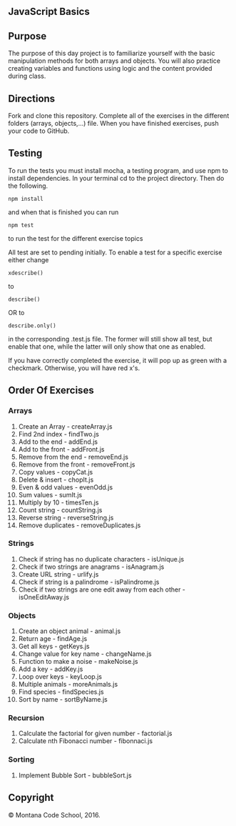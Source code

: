 ## JavaScript Basics

## Purpose
The purpose of this day project is to familiarize yourself with the basic manipulation methods for both arrays and objects. You will also practice creating variables and functions using logic and the content provided during class.

## Directions
Fork and clone this repository. Complete all of the exercises in the different folders (arrays, objects,...) file. When you have finished exercises, push your code to GitHub.

## Testing

To run the tests you must install mocha, a testing program, and use npm to install dependencies. In your terminal cd to the project directory. Then do the following.

```
npm install
```
and when that is finished you can run
```
npm test
```

to run the test for the different exercise topics

All test are set to pending initially. To enable a test for a specific exercise either change

~~~
xdescribe()
~~~
to
~~~
describe()
~~~
OR to
~~~
describe.only()
~~~
in the corresponding .test.js file. The former will still show all test, but enable that one, while the latter will only show that one as enabled.



If you have correctly completed the exercise, it will pop up as green with a checkmark. Otherwise, you will have red x's.

## Order Of Exercises

### Arrays

1. Create an Array - createArray.js
2. Find 2nd index - findTwo.js
3. Add to the end - addEnd.js
4. Add to the front - addFront.js
5. Remove from the end - removeEnd.js
6. Remove from the front - removeFront.js
7. Copy values - copyCat.js
8. Delete & insert - chopIt.js
9. Even & odd values - evenOdd.js
10. Sum values - sumIt.js
11. Multiply by 10 - timesTen.js
12. Count string - countString.js
13. Reverse string - reverseString.js
14. Remove duplicates - removeDuplicates.js

### Strings
1. Check if string has no duplicate characters - isUnique.js
2. Check if two strings are anagrams - isAnagram.js
3. Create URL string - urlify.js
4. Check if string is a palindrome - isPalindrome.js
5. Check if two strings are one edit away from each other - isOneEditAway.js

### Objects

1. Create an object animal - animal.js
2. Return age - findAge.js
3. Get all keys - getKeys.js
4. Change value for key name - changeName.js
5. Function to make a noise - makeNoise.js
6. Add a key - addKey.js
7. Loop over keys - keyLoop.js
8. Multiple animals - moreAnimals.js
9. Find species - findSpecies.js
10. Sort by name - sortByName.js

### Recursion
1. Calculate the factorial for given number - factorial.js
2. Calculate nth Fibonacci number - fibonnaci.js

### Sorting
1. Implement Bubble Sort - bubbleSort.js

## Copyright
&copy; Montana Code School, 2016.
